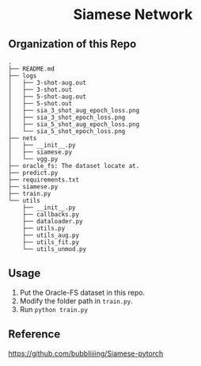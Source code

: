<h1 align = "center">Siamese Network</h1>

## Organization of this Repo

```
.
├── README.md
├── logs
│   ├── 3-shot-aug.out
│   ├── 3-shot.out
│   ├── 5-shot-aug.out
│   ├── 5-shot.out
│   ├── sia_3_shot_aug_epoch_loss.png
│   ├── sia_3_shot_epoch_loss.png
│   ├── sia_5_shot_aug_epoch_loss.png
│   └── sia_5_shot_epoch_loss.png
├── nets
│   ├── __init__.py
│   ├── siamese.py
│   └── vgg.py
├── oracle_fs: The dataset locate at.
├── predict.py
├── requirements.txt
├── siamese.py
├── train.py
└── utils
    ├── __init__.py
    ├── callbacks.py
    ├── dataloader.py
    ├── utils.py
    ├── utils_aug.py
    ├── utils_fit.py
    └── utils_unmod.py
```

## Usage

1. Put the Oracle-FS dataset in this repo.
2. Modify the folder path in `train.py`.
3. Run `python train.py`

## Reference

https://github.com/bubbliiiing/Siamese-pytorch